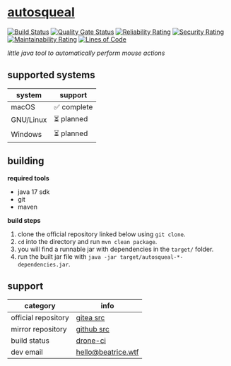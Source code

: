 # [autosqueal](https://git.beatrice.wtf/Tools/autosqeal)
[![Build Status](https://drone.beatrice.wtf/api/badges/Tools/autosqeal/status.svg?ref=refs/heads/main)](https://drone.beatrice.wtf/Tools/autosqeal)
[![Quality Gate Status](https://sonar.beatrice.wtf/api/project_badges/measure?project=autosqueal&metric=alert_status&token=sqb_49dde556c032d0130640ea1e48875905b158d368)](https://sonar.beatrice.wtf/dashboard?id=autosqueal)
[![Reliability Rating](https://sonar.beatrice.wtf/api/project_badges/measure?project=autosqueal&metric=reliability_rating&token=sqb_49dde556c032d0130640ea1e48875905b158d368)](https://sonar.beatrice.wtf/dashboard?id=autosqueal)
[![Security Rating](https://sonar.beatrice.wtf/api/project_badges/measure?project=autosqueal&metric=security_rating&token=sqb_49dde556c032d0130640ea1e48875905b158d368)](https://sonar.beatrice.wtf/dashboard?id=autosqueal)
[![Maintainability Rating](https://sonar.beatrice.wtf/api/project_badges/measure?project=autosqueal&metric=sqale_rating&token=sqb_49dde556c032d0130640ea1e48875905b158d368)](https://sonar.beatrice.wtf/dashboard?id=autosqueal)
[![Lines of Code](https://sonar.beatrice.wtf/api/project_badges/measure?project=autosqueal&metric=ncloc&token=sqb_49dde556c032d0130640ea1e48875905b158d368)](https://sonar.beatrice.wtf/dashboard?id=autosqueal)
  
  
*little java tool to automatically perform mouse actions*  
  
## supported systems  
| system    | support    |
|-----------|------------|
| macOS     | ✅ complete |
| GNU/Linux | ⏳ planned  |
| Windows   | ⏳ planned  |
  
## building  
**required tools**  
 - java 17 sdk  
 - git  
 - maven  
  
**build steps**  
 1. clone the official repository linked below using `git clone`.  
 2. `cd` into the directory and run `mvn clean package`.  
 3. you will find a runnable jar with dependencies in the `target/` folder.  
 4. run the built jar file with `java -jar target/autosqueal-*-dependencies.jar`.
  
## support  
| category            | info                                                          |
|---------------------|---------------------------------------------------------------|
| official repository | [gitea src](https://git.beatrice.wtf/Tools/autosqeal.git)     |
| mirror repository   | [github src](https://github.com/mind-overflow/autosqueal.git) |
| build status        | [drone-ci](https://drone.beatrice.wtf/Tools/autosqeal)        |
| dev email           | [hello@beatrice.wtf](mailto:hello@beatrice.wtf)               |

